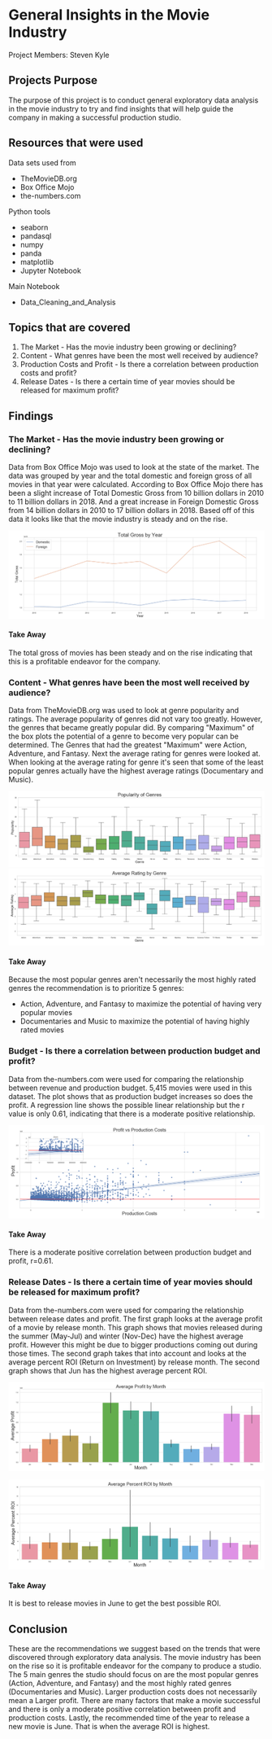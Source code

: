 # General Insights in the Movie Industry
Project Members: Steven Kyle

## Projects Purpose
The purpose of this project is to conduct general exploratory data analysis in the movie industry to try and find insights that will help guide the company in making a successful production studio.

## Resources that were used

Data sets used from
+ TheMovieDB.org
+ Box Office Mojo
+ the-numbers.com


Python tools
+ seaborn
+ pandasql
+ numpy
+ panda
+ matplotlib
+ Jupyter Notebook


Main Notebook
+ Data_Cleaning_and_Analysis 

## Topics that are covered
1. The Market - Has the movie industry been growing or declining?
2. Content - What genres have been the most well received by audience?
3. Production Costs and Profit - Is there a correlation between production costs and profit?
4. Release Dates - Is there a certain time of year movies should be released for maximum profit?

## Findings

### The Market - Has the movie industry been growing or declining?
Data from Box Office Mojo was used to look at the state of the market. The data was grouped by year and the total domestic and foreign gross of all movies in that year were calculated. According to Box Office Mojo there has been a slight increase of Total Domestic Gross from 10 billion dollars in 2010 to 11 billion dollars in 2018. And a great increase in Foreign Domestic Gross from 14 billion dollars in 2010 to 17 billion dollars in 2018. Based off of this data it looks like that the movie industry is steady and on the rise.

![alt text](https://github.com/stevenkyle2013/Movie-Project/blob/master/Total_Gross_By_Year.png)

#### Take Away
The total gross of movies has been steady and on the rise indicating that this is a profitable endeavor for the company.

### Content - What genres have been the most well received by audience?
Data from TheMovieDB.org was used to look at genre popularity and ratings. The average popularity of genres did not vary too greatly. However, the genres that became greatly popular did. By comparing "Maximum" of the box plots the potential of a genre to become very popular can be determined. The Genres that had the greatest "Maximum" were Action, Adventure, and Fantasy. Next the average rating for genres were looked at. When looking at the average rating for genre it's seen that some of the least popular genres actually have the highest average ratings (Documentary and Music).


![alt text](https://github.com/stevenkyle2013/Movie-Project/blob/master/Popularity_By_Genre.png)
![alt text](https://github.com/stevenkyle2013/Movie-Project/blob/master/Average_Rating_By_Genre.png)

#### Take Away
Because the most popular genres aren't necessarily the most highly rated genres the recommendation is to prioritize 5 genres:
+ Action, Adventure, and Fantasy to maximize the potential of having very popular movies
+ Documentaries and Music to maximize the potential of having highly rated movies

### Budget - Is there a correlation between production budget and profit?
Data from the-numbers.com were used for comparing the relationship between revenue and production budget. 5,415 movies were used in this dataset. The plot shows that as production budget increases so does the profit. A regression line shows the possible linear relationship but the r value is only 0.61, indicating that there is a moderate positive relationship.

![alt text](https://github.com/stevenkyle2013/Movie-Project/blob/master/Profit_ProductionCosts_Comparison.png)

#### Take Away
There is a moderate positive correlation between production budget and profit, r=0.61.

### Release Dates - Is there a certain time of year movies should be released for maximum profit?
Data from the-numbers.com were used for comparing the relationship between release dates and profit. The first graph looks at the average profit of a movie by release month. This graph shows that movies released during the summer (May-Jul) and winter (Nov-Dec) have the highest average profit. However this might be due to bigger productions coming out during those times. The second graph takes that into account and looks at the average percent ROI (Return on Investment) by release month. The second graph shows that Jun has the highest average percent ROI.


![alt text](https://github.com/stevenkyle2013/Movie-Project/blob/master/Profit_By_Month.png)

![alt text](https://github.com/stevenkyle2013/Movie-Project/blob/master/ROI_By_Month.png)

#### Take Away
It is best to release movies in June to get the best possible ROI.

## Conclusion
These are the recommendations we suggest based on the trends that were discovered through exploratory data analysis. The movie industry has been on the rise so it is profitable endeavor for the company to produce a studio. The 5 main genres the studio should focus on are the most popular genres (Action, Adventure, and Fantasy) and the most highly rated genres (Documentaries and Music). Larger production costs does not necessarily mean a Larger profit. There are many factors that make a movie successful and there is only a moderate positive correlation between profit and production costs. Lastly, the recommended time of the year to release a new movie is June. That is when the average ROI is highest.
